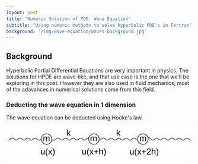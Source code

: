 ```yaml
---
layout: post
title: "Numeric Solution of PDE: Wave Equation"
subtitle: "Using numeric methods to solve hyperbolic PDE's in Fortran"
background: '/img/wave-equation/waves-background.jpg'
---
```


## Background
Hyperbolic Partial Differential Equations are very important in physics. The solutions for HPDE are wave-like, and that use case is the one that we'll be exploring in this post. However they are also used in fluid mechanics, most of the adavances in numerical solutions come from this field. 

### Deducting the wave equation in 1 dimension
The wave equation can be deducted using Hooke's law.

![Weights-and-strings](/img/wave-equation/hook-wave.png)
